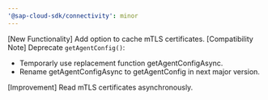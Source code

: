 ```yaml
---
'@sap-cloud-sdk/connectivity': minor
---
```


[New Functionality] Add option to cache mTLS certificates.
[Compatibility Note] Deprecate `getAgentConfig()`:
- Temporarly use replacement function getAgentConfigAsync.
- Rename getAgentConfigAsync to getAgentConfig in next major version.

[Improvement] Read mTLS certificates asynchronously.